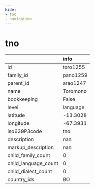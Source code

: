 ```yaml
---
hide:
- toc
- navigation
---
```

# tno
|                      | info     |
|:---------------------|:---------|
| id                   | toro1255 |
| family_id            | pano1259 |
| parent_id            | arao1247 |
| name                 | Toromono |
| bookkeeping          | False    |
| level                | language |
| latitude             | -13.3028 |
| longitude            | -67.3931 |
| iso639P3code         | tno      |
| description          | nan      |
| markup_description   | nan      |
| child_family_count   | 0        |
| child_language_count | 0        |
| child_dialect_count  | 0        |
| country_ids          | BO       |